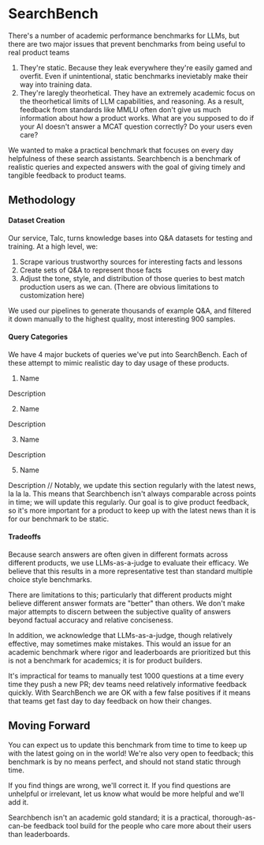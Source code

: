 # SearchBench

There's a number of academic performance benchmarks for LLMs, but there are two major issues that prevent benchmarks from being useful to real product teams

1. They're static. Because they leak everywhere they're easily gamed and overfit. Even if unintentional, static benchmarks inevietably make their way into training data.
2. They're laregly theorhetical. They have an extremely academic focus on the theorhetical limits of LLM capabilities, and reasoning. As a result, feedback from standards like MMLU often don't give us much information about how a product works. What are you supposed to do if your AI doesn't answer a MCAT question correctly? Do your users even care? 

We wanted to make a practical benchmark that focuses on every day helpfulness of these search assistants. 
Searchbench is a benchmark of realistic queries and expected answers with the goal of giving timely and tangible feedback to product teams.

## Methodology

#### Dataset Creation

Our service, Talc, turns knowledge bases into Q&A datasets for testing and training. At a high level, we:

1. Scrape various trustworthy sources for interesting facts and lessons
2. Create sets of Q&A to represent those facts
3. Adjust the tone, style, and distribution of those queries to best match production users as we can. (There are obvious limitations to customization here)

We used our pipelines to generate thousands of example Q&A, and filtered it down manually to the highest quality, most interesting 900 samples.

#### Query Categories

We have 4 major buckets of queries we've put into SearchBench. Each of these attempt to mimic realistic day to day usage of these products.

1. Name

Description

2. Name

Description

3. Name
 
Description

5. Name

Description // Notably, we update this section regularly with the latest news, la la la. 
This means that Searchbench isn't always comparable across points in time; we will update this regularly. Our goal is to give product feedback, so it's more important for a product to keep up with the latest news than it is for our benchmark to be static.

#### Tradeoffs

Because search answers are often given in different formats across different products, we use LLMs-as-a-judge to evaluate their efficacy. We believe that this results in a more representative test than standard multiple choice style benchmarks.

There are limitations to this; particularly that different products might believe different answer formats are "better" than others.
We don't make major attempts to discern between the subjective quality of answers beyond factual accuracy and relative conciseness.

In addition, we acknowledge that LLMs-as-a-judge, though relatively effective, may sometimes make mistakes. This would an issue for an academic benchmark where rigor and leaderboards are prioritized but this is not a benchmark for academics; it is for product builders.

It's impractical for teams to manually test 1000 questions at a time every time they push a new PR; dev teams need relatively informative feedback quickly. With SearchBench we are OK with a few false positives if it means that teams get fast day to day feedback on how their changes.

## Moving Forward

You can expect us to update this benchmark from time to time to keep up with the latest going on in the world! We're also very open to feedback; this benchmark is by no means perfect, and should not stand static through time.

If you find things are wrong, we'll correct it. If you find questions are unhelpful or irrelevant, let us know what would be more helpful and we'll add it. 

Searchbench isn't an academic gold standard; it is a practical, thorough-as-can-be feedback tool build for the people who care more about their users than leaderboards.





